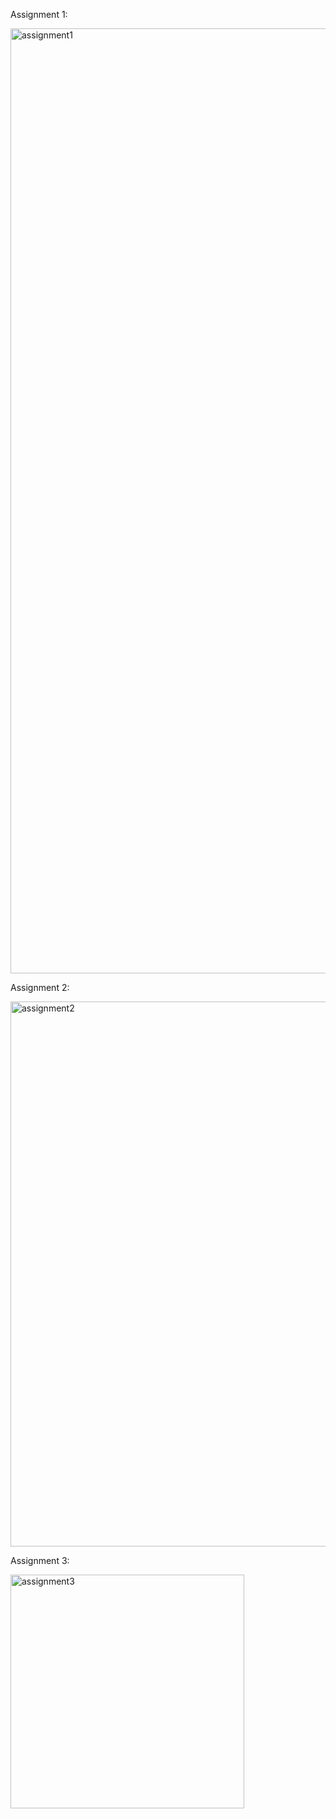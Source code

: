 Assignment 1:

<img width="1512" alt="assignment1" src="https://github.com/pesto-students/team-nitish-jha-Sukanya3096/assets/49310523/dddec578-a939-4155-a2b1-e551c318fc47">

Assignment 2:

<img width="872" alt="assignment2" src="https://github.com/pesto-students/team-nitish-jha-Sukanya3096/assets/49310523/4634c505-29bc-4c3e-8099-b62b87e7d010">

Assignment 3:

<img width="374" alt="assignment3" src="https://github.com/pesto-students/team-nitish-jha-Sukanya3096/assets/49310523/32c7d06a-04bc-4d66-946e-6be3a44a5e77">
